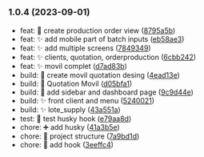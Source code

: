 ## <small>1.0.4 (2023-09-01)</small>

* feat: :hammer: create production order view ([8795a5b](https://github.com/Daintz/SenaOnPrintingMovil/commit/8795a5b))
* feat: :sparkles: add mobile part of batch inputs ([eb58ae3](https://github.com/Daintz/SenaOnPrintingMovil/commit/eb58ae3))
* feat: :sparkles: add multiple screens ([7849349](https://github.com/Daintz/SenaOnPrintingMovil/commit/7849349))
* feat: :sparkles: clients, quotation, orderproduction ([6cbb242](https://github.com/Daintz/SenaOnPrintingMovil/commit/6cbb242))
* feat: :sparkles: movil complet ([d7ad83b](https://github.com/Daintz/SenaOnPrintingMovil/commit/d7ad83b))
* build: :hammer: create movil quotation desing ([4ead13e](https://github.com/Daintz/SenaOnPrintingMovil/commit/4ead13e))
* build: :hammer: Quotation Movil ([d05bfa1](https://github.com/Daintz/SenaOnPrintingMovil/commit/d05bfa1))
* build: :lipstick: add sidebar and dashboard page ([9c9d44e](https://github.com/Daintz/SenaOnPrintingMovil/commit/9c9d44e))
* build: :sparkles: front client and menu ([5240021](https://github.com/Daintz/SenaOnPrintingMovil/commit/5240021))
* build: :sparkles: lote_supply ([43a551a](https://github.com/Daintz/SenaOnPrintingMovil/commit/43a551a))
* test: :test_tube: test husky hook ([e79aa8d](https://github.com/Daintz/SenaOnPrintingMovil/commit/e79aa8d))
* chore: :heavy_plus_sign: add husky ([41a3b5e](https://github.com/Daintz/SenaOnPrintingMovil/commit/41a3b5e))
* chore: :tada: project structure ([7a9bd1d](https://github.com/Daintz/SenaOnPrintingMovil/commit/7a9bd1d))
* chore: :wrench: add hook ([3eeffc4](https://github.com/Daintz/SenaOnPrintingMovil/commit/3eeffc4))



